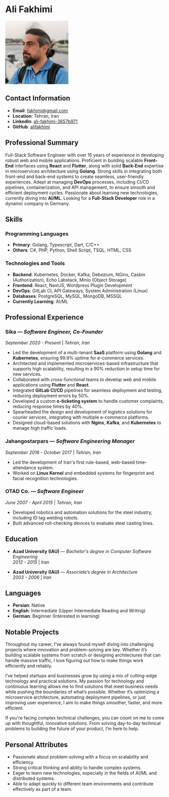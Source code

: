 # Ali Fakhimi

![Ali Fakhimi Profile](profile.jpeg)

## Contact Information

- **Email**: <fakhimi@gmail.com>
- **Location**: Tehran, Iran
- **LinkedIn**: [ali-fakhimi-3657b971](https://www.linkedin.com/in/ali-fakhimi-3657b971)
- **GitHub**: [alifakhimi](https://github.com/alifakhimi)

## Professional Summary

Full-Stack Software Engineer with over 15 years of experience in developing robust web and mobile applications. Proficient in building scalable **Front-End** interfaces using **React** and **Flutter**, along with solid **Back-End** expertise in microservices architecture using **Golang**. Strong skills in integrating both front-end and back-end systems to create seamless, user-friendly experiences. Adept at managing **DevOps** processes, including CI/CD pipelines, containerization, and API management, to ensure smooth and efficient deployment cycles. Passionate about learning new technologies, currently diving into **AI/ML**. Looking for a **Full-Stack Developer** role in a dynamic company in Germany.

## Skills

### Programming Languages

- **Primary**: Golang, Typescript, Dart, C/C++
- **Others**: C#, PHP, Python, Shell Script, TSQL, HTML, CSS

### Technologies and Tools

- **Backend**: Kubernetes, Docker, Kafka, Debezium, NGinx, Casbin (Authorization), Echo Labstack, Minio (Object Storage)
- **Frontend**: React, NextJS, Wordpress Plugin Development
- **DevOps**: GitLab CI, API Gateways, System Administration (Linux)
- **Databases**: PostgreSQL, MySQL, MongoDB, MSSQL
- **Currently Learning**: AI/ML

## Professional Experience

### **Sika** — _Software Engineer, Co-Founder_

_September 2020 - Present_ | _Tehran, Iran_

- Led the development of a multi-tenant **SaaS** platform using **Golang** and **Kubernetes**, ensuring 99.9% uptime for e-commerce services.
- Architected and implemented microservices-based infrastructure that supports high scalability, resulting in a 90% reduction in setup time for new services.
- Collaborated with cross-functional teams to develop web and mobile applications using **Flutter** and **React**.
- Integrated **GitLab CI/CD** pipelines for seamless deployment and testing, reducing deployment errors by 50%.
- Developed a custom **e-ticketing system** to handle customer complaints, reducing response times by 40%.
- Spearheaded the design and development of logistics solutions for courier services, integrating with multiple e-commerce platforms.
- Designed cloud-based solutions with **Nginx**, **Kafka**, and **Kubernetes** to manage high traffic loads.

### **Jahangostarpars** — _Software Engineering Manager_

_September 2016 - October 2017_ | _Tehran, Iran_

- Led the development of Iran's first rule-based, web-based time-attendance system.
- Worked on **Linux Kernel** and embedded systems for fingerprint and facial recognition technologies.

### **OTAD Co.** — _Software Engineer_

_June 2007 - April 2015_ | _Tehran, Iran_

- Developed robotics and automation solutions for the steel industry, including ID tag welding robots.
- Built advanced roll-checking devices to evaluate steel casting lines.

## Education

- **Azad University (IAU)** — _Bachelor's degree in Computer Software Engineering_  
  _2012 - 2015_ | _Iran_

- **Azad University (IAU)** — _Associate’s degree in Architecture_  
  _2003 - 2006_ | _Iran_

## Languages

- **Persian**: Native
- **English**: Intermediate (Upper Intermediate Reading and Writing)
- **German**: Beginner (Interested in learning)

## Notable Projects

Throughout my career, I’ve always found myself diving into challenging projects where innovation and problem-solving are key. Whether it’s building scalable systems from scratch or designing architectures that can handle massive traffic, I love figuring out how to make things work efficiently and reliably.

I’ve helped startups and businesses grow by using a mix of cutting-edge technology and practical solutions. My passion for technology and continuous learning allows me to find solutions that meet business needs while pushing the boundaries of what’s possible. Whether it’s optimizing a microservice architecture, automating deployment pipelines, or just improving user experience, I aim to make things smoother, faster, and more efficient.

If you're facing complex technical challenges, you can count on me to come up with thoughtful, innovative solutions. From solving day-to-day technical problems to building the future of your product, I’m here to help.

## Personal Attributes

- Passionate about problem-solving with a focus on scalability and efficiency.
- Strong critical thinking and ability to handle complex systems.
- Eager to learn new technologies, especially in the fields of AI/ML and distributed systems.
- Able to adapt quickly to different team environments and contribute effectively as part of a team.
